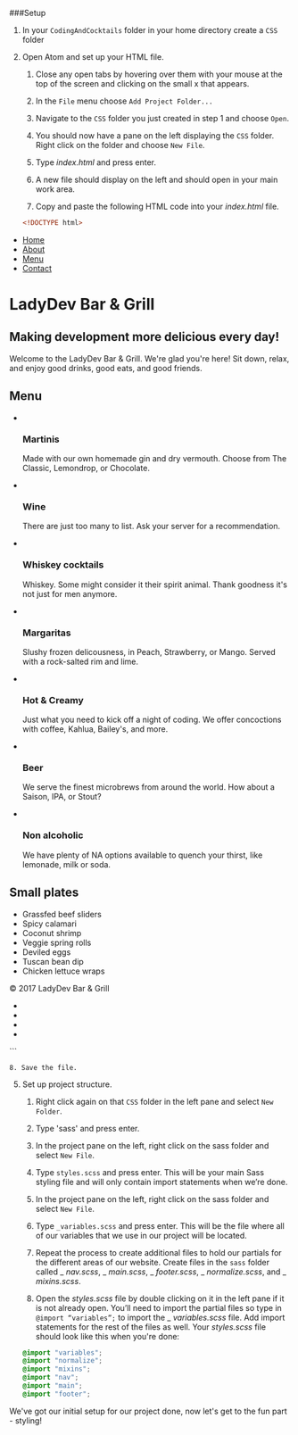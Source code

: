 ###Setup

1. In your `CodingAndCocktails` folder in your home directory create a `CSS` folder

2. Open Atom and set up your HTML file.

    1. Close any open tabs by hovering over them with your mouse at the top of the screen and clicking on the small x that appears.
    
    2. In the `File` menu choose `Add Project Folder...`
    
    3. Navigate to the `CSS` folder you just created in step 1 and choose `Open`.
    
    4. You should now have a pane on the left displaying the `CSS` folder. Right click on the folder and choose `New File`.
    
    5. Type _index.html_ and press enter.
    
    6. A new file should display on the left and should open in your main work area.  
    
    7. Copy and paste the following HTML code into your _index.html_ file.

    ```html
    <!DOCTYPE html>
<html lang="en">
<head>
	<meta charset="UTF-8">
	<title>LadyDev Bar &amp; Grill</title>
	<link rel="stylesheet" href="css/styles.css">
</head>
<body>
	<nav class="navbar">
		<ul id="drinks">
			<li><a href="#">Home</a></li>
			<li><a href="#about">About</a></li>
			<li><a href="#drinks">Menu</a></li>
			<li><a href="#contact">Contact</a></li>
		</ul>
	</nav>
	<div class="main">
		<div class="hero" id="about">
			<div class="head">
				<h1>LadyDev Bar &amp; Grill</h1>
				<h2>Making development more delicious every day!</h2>
				<p>Welcome to the LadyDev Bar &amp; Grill.  We're glad you're here!  Sit down, relax, and enjoy good drinks, good eats, and good friends.</p>
			</div>
		</div>
		<div class="flexbox">
			<div class="drinks col-1">
				<h2>Menu</h2>
				<ul class="drinks">
				    <li class="item">
				    	<a href="#"><img src="assets/images/martini.jpg" alt=""></a>
				        <h3 class="head">Martinis</h3>
				        <p>Made with our own homemade gin and dry vermouth.  Choose from The Classic, Lemondrop, or Chocolate.</p>
				    </li>
				    <li class="item">
				    	<a href="#"><img src="assets/images/wine.jpg" alt=""></a>
				        <h3 class="head">Wine</h3>
				        <p>There are just too many to list.  Ask your server for a recommendation.</p>
				    </li>
				    <li class="item">
				    	<a href="#"><img src="assets/images/whiskey-cocktails.jpg" alt=""></a>
				        <h3 class="head">Whiskey cocktails</h3>
				        <p>Whiskey.  Some might consider it their spirit animal.  Thank goodness it's not just for men anymore.</p>
				    </li>
				    <li class="item">
				    	<a href="#"><img src="assets/images/margarita.jpg" alt=""></a>
				        <h3 class="head">Margaritas</h3>
				        <p>Slushy frozen delicousness, in Peach, Strawberry, or Mango.  Served with a rock-salted rim and lime.</p>
				    </li>
				    <li class="item">
				    	<a href="#"><img src="assets/images/hot-cocktail.jpg" alt=""></a>
				        <h3 class="head">Hot &amp; Creamy</h3>
				        <p>Just what you need to kick off a night of coding.  We offer concoctions with coffee, Kahlua, Bailey's, and more.</p>
				    </li>
				    <li class="item">
				    	<a href="#"><img src="assets/images/beer.jpg" alt=""></a>
				        <h3 class="head">Beer</h3>
				        <p>We serve the finest microbrews from around the world.  How about a Saison, IPA, or Stout?</p>
				    </li>
				    <li class="item">
				    	<a href="#"><img src="assets/images/milk.jpg" alt=""></a>
				    	<h3 class="head">Non alcoholic</h3>
							<p>We have plenty of NA options available to quench your thirst, like lemonade, milk or soda.</p>
				    </li>
				</ul>
			</div>
			<div class="food sidebar col-2">
				<h2>Small plates</h2>
				<ul class="food">
					<li>Grassfed beef sliders</li>
					<li>Spicy calamari</li>
					<li>Coconut shrimp</li>
					<li>Veggie spring rolls</li>
					<li>Deviled eggs</li>
					<li>Tuscan bean dip</li>
					<li>Chicken lettuce wraps</li>
				</ul>
			</div>
		</div>
	</div>
	<footer id="contact">
		<p>&copy; 2017 LadyDev Bar &amp; Grill</p>
		<ul>
			<li><a href="http://facebook.com/ladydevbargrill"><img src="assets/images/fb.png" alt=""></a></li>
			<li><a href="http://twitter.com/ladydevbargrill"><img src="assets/images/twitter.png" alt=""></a></li>
			<li><a href="http://instagram.com/ladydevbargrill"><img src="assets/images/instagram.png" alt=""></a></li>
			<li><a href="mailto:ladydevbargrill@example.com"><img src="assets/images/email.png" alt=""></a></li>
		</ul>
	</footer>
</body>
</html>
    ```
    
	8. Save the file.

5. Set up project structure.

	1. Right click again on that `CSS` folder in the left pane and select `New Folder`.  
	
	2. Type 'sass' and press enter.
	
	3. In the project pane on the left, right click on the sass folder and select `New File`. 

	4. Type `styles.scss` and press enter. This will be your main Sass styling file and will only contain import statements when we’re done.
	
	5. In the project pane on the left, right click on the sass folder and select `New File`. 

	4. Type `_variables.scss` and press enter. This will be the file where all of our variables that we use in our project will be located.
	
	5. Repeat the process to create additional files to hold our partials for the different areas of our website.  Create files in the `sass` folder called _ _nav.scss_, _ _main.scss_, _ _footer.scss_, _ _normalize.scss_, and _ _mixins.scss_.

	5. Open the _styles.scss_ file by double clicking on it in the left pane if it is not already open.  You’ll need to import the partial files so type in ```@import “variables”;``` to import the _ _variables.scss_ file.  Add import statements for the rest of the files as well.  Your _styles.scss_ file should look like this when you're done: 
	
	```scss
	@import "variables";
	@import "normalize";
	@import "mixins";
	@import "nav";
	@import "main";
	@import "footer";
	```

We've got our initial setup for our project done, now let's get to the fun part - styling!


